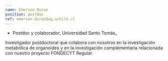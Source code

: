 ```yaml
---
name: Emerson Duran
position: postdoc
ref: emerson.duran@ug.uchile.cl
---
```


- Postdoc y colaborador, Universidad Santo Tomás_<br>

Investigador postdoctoral que colabora con nosotros en la investigación metabólica de organoides y en la investigación complementaria relacionada con nuestro proyecto FONDECYT Regular.